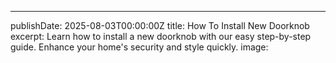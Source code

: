 ---
publishDate: 2025-08-03T00:00:00Z
title: How To Install New Doorknob
excerpt: Learn how to install a new doorknob with our easy step-by-step guide. Enhance your home's security and style quickly.
image: